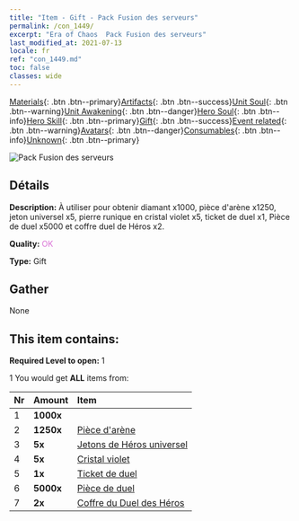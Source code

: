 ```yaml
---
title: "Item - Gift - Pack Fusion des serveurs"
permalink: /con_1449/
excerpt: "Era of Chaos  Pack Fusion des serveurs"
last_modified_at: 2021-07-13
locale: fr
ref: "con_1449.md"
toc: false
classes: wide
---
```

 [Materials](/ItemsFR/){: .btn .btn--primary}[Artifacts](/ItemsFR/Artifacts/){: .btn .btn--success}[Unit Soul](/ItemsFR/UnitSoul/){: .btn .btn--warning}[Unit Awakening](/ItemsFR/UnitAwakening/){: .btn .btn--danger}[Hero Soul](/ItemsFR/HeroSoul/){: .btn .btn--info}[Hero Skill](/ItemsFR/HeroSkill/){: .btn .btn--primary}[Gift](/ItemsFR/Gift/){: .btn .btn--success}[Event related](/ItemsFR/Events/){: .btn .btn--warning}[Avatars](/ItemsFR/Avatars/){: .btn .btn--danger}[Consumables](/ItemsFR/Consumables/){: .btn .btn--info}[Unknown](/ItemsFR/Unknown/){: .btn .btn--primary}

 ![Pack Fusion des serveurs](/images/t/i_907063.png)

## Détails
 **Description:** À utiliser pour obtenir diamant x1000, pièce d'arène x1250, jeton universel x5, pierre runique en cristal violet x5, ticket de duel x1, Pièce de duel x5000 et coffre duel de Héros x2.

 **Quality:** <span style="color: #DA70D6">OK</span>

 **Type:** Gift

## Gather

  None

## This item contains:

 **Required Level to open:** 1

 1 You would get **ALL** items  from:

  | Nr | Amount |     Item    |
  |:---|:-------|:------------|
  | 1 |  **1000x** | <i class="fas fa-gem"/> |  | 
  | 2 |  **1250x** | [Pièce d'arène](/ItemsFR/con_903/) |  | 
  | 3 |  **5x** | [Jetons de Héros universel](/ItemsFR/her_358/) |  | 
  | 4 |  **5x** | [Cristal violet](/ItemsFR/con_720/) |  | 
  | 5 |  **1x** | [Ticket de duel](/ItemsFR/con_784/) |  | 
  | 6 |  **5000x** | [Pièce de duel](/ItemsFR/con_907/) |  | 
  | 7 |  **2x** | [Coffre du Duel des Héros](/ItemsFR/con_1008/) |  | 
